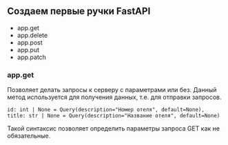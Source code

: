 ## Создаем первые ручки FastAPI
* app.get
* app.delete
* app.post
* app.put
* app.patch

### app.get
Позволяет делать запросы к серверу с параметрами или без.
Данный метод используется для получения данных, т.е. для отправки запросов.

    id: int | None = Query(description="Номер отеля", default=None),
    title: str | None = Query(description="Название отеля", default=None)

Такой синтаксис позволяет определить параметры запроса GET как не обязательные.